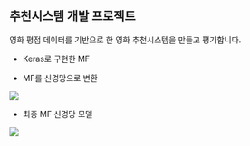 ## 추천시스템 개발 프로젝트
영화 평점 데이터를 기반으로 한 영화 추천시스템을 만들고 평가합니다.
* Keras로 구현한 MF

* MF를 신경망으로 변환
<img src="https://drive.google.com/uc?id=1sQDSBAViZvh9YhfLUQj2QiiMzNGtGmIc">

* 최종 MF 신경망 모델
<img src="https://drive.google.com/uc?id=1sQO8nAgg5aNkX36QZj6I2NaH9Mkz7STM">
